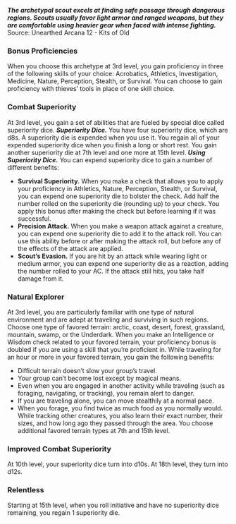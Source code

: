 ***The archetypal scout excels at finding safe passage through dangerous regions. Scouts usually favor light armor and ranged weapons, but they are comfortable using heavier gear when faced with intense fighting.***
Source: Unearthed Arcana 12 - Kits of Old
### Bonus Proficiencies
When you choose this archetype at 3rd level, you gain proficiency in three of the following skills of your choice: Acrobatics, Athletics, Investigation, Medicine, Nature, Perception, Stealth, or Survival. You can choose to gain proficiency with thieves’ tools in place of one skill choice.
### Combat Superiority
At 3rd level, you gain a set of abilities that are fueled by special dice called superiority dice.
***Superiority Dice.*** You have four superiority dice, which are d8s. A superiority die is expended when you use it. You regain all of your expended superiority dice when you finish a long or short rest.
You gain another superiority die at 7th level and one more at 15th level.
***Using Superiority Dice.*** You can expend superiority dice to gain a number of different benefits:
* **Survival Superiority.** When you make a check that allows you to apply your proficiency in Athletics, Nature, Perception, Stealth, or Survival, you can expend one superiority die to bolster the check. Add half the number rolled on the superiority die (rounding up) to your check. You apply this bonus after making the check but before learning if it was successful.
* **Precision Attack.** When you make a weapon attack against a creature, you can expend one superiority die to add it to the attack roll. You can use this ability before or after making the attack roll, but before any of the effects of the attack are applied.
* **Scout’s Evasion.** If you are hit by an attack while wearing light or medium armor, you can expend one superiority die as a reaction, adding the number rolled to your AC. If the attack still hits, you take half damage from it.
### Natural Explorer
At 3rd level, you are particularly familiar with one type of natural environment and are adept at traveling and surviving in such regions. Choose one type of favored terrain: arctic, coast, desert, forest, grassland, mountain, swamp, or the Underdark. When you make an Intelligence or Wisdom check related to your favored terrain, your proficiency bonus is doubled if you are using a skill that you’re proficient in.
While traveling for an hour or more in your favored terrain, you gain the following benefits:
* Difficult terrain doesn’t slow your group’s travel.
* Your group can’t become lost except by magical means.
* Even when you are engaged in another activity while traveling (such as foraging, navigating, or tracking), you remain alert to danger.
* If you are traveling alone, you can move stealthily at a normal pace.
* When you forage, you find twice as much food as you normally would.
While tracking other creatures, you also learn their exact number, their sizes, and how long ago they passed through the area.
You choose additional favored terrain types at 7th and 15th level.
### Improved Combat Superiority
At 10th level, your superiority dice turn into d10s. At 18th level, they turn into d12s.
### Relentless
Starting at 15th level, when you roll initiative and have no superiority dice remaining, you regain 1 superiority die.